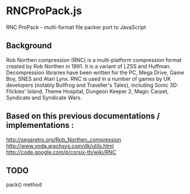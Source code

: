 RNCProPack.js
=============

RNC ProPack - multi-format file packer port to JavaScript

## Background

Rob Northen compression (RNC) is a multi-platform compression format created by Rob Northen in 1991. It is a variant of LZSS and Huffman. Decompression libraries have been written for the PC, Mega Drive, Game Boy, SNES and Atari Lynx. RNC is used in a number of games by UK developers (notably Bullfrog and Traveller's Tales), including Sonic 3D: Flickies' Island, Theme Hospital, Dungeon Keeper 2, Magic Carpet, Syndicate and Syndicate Wars.

## Based on this previous documentations / implementations :

http://segaretro.org/Rob_Northen_compression
http://www.yoda.arachsys.com/dk/utils.html
http://code.google.com/p/corsix-th/wiki/RNC

## TODO
pack() method